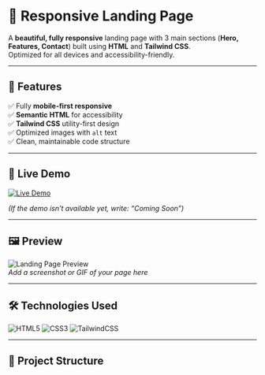 # 🌟 Responsive Landing Page

A **beautiful, fully responsive** landing page with 3 main sections (**Hero, Features, Contact**) built using **HTML** and **Tailwind CSS**.  
Optimized for all devices and accessibility-friendly.

---

## 📌 Features

✅ Fully **mobile-first responsive**  
✅ **Semantic HTML** for accessibility  
✅ **Tailwind CSS** utility-first design  
✅ Optimized images with `alt` text  
✅ Clean, maintainable code structure  

---

## 🚀 Live Demo
[![Live Demo](https://img.shields.io/badge/🔗%20View-Demo-blue?style=for-the-badge)](https://yourusername.github.io/responsive-landing-page/)

*(If the demo isn’t available yet, write: “Coming Soon”)*

---

## 🖼 Preview
![Landing Page Preview](./preview.png)  
*Add a screenshot or GIF of your page here*

---

## 🛠️ Technologies Used

![HTML5](https://img.shields.io/badge/HTML5-E34F26?style=for-the-badge&logo=html5&logoColor=white)
![CSS3](https://img.shields.io/badge/CSS3-1572B6?style=for-the-badge&logo=css3&logoColor=white)
![TailwindCSS](https://img.shields.io/badge/Tailwind_CSS-38B2AC?style=for-the-badge&logo=tailwind-css&logoColor=white)

---

## 📂 Project Structure
